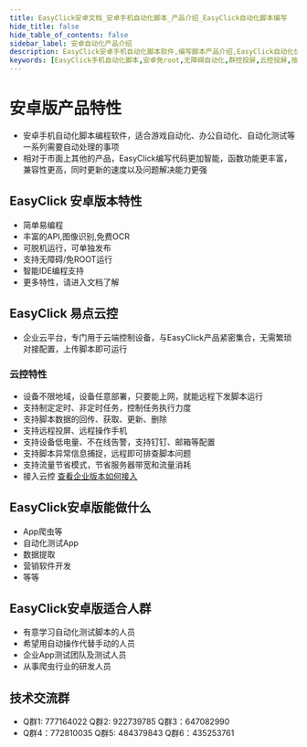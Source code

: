 ```yaml
---
title: EasyClick安卓文档_安卓手机自动化脚本_产品介绍_EasyClick自动化脚本编写
hide_title: false
hide_table_of_contents: false
sidebar_label: 安卓自动化产品介绍
description: EasyClick安卓手机自动化脚本软件,编写脚本产品介绍,EasyClick自动化优势,对比按键精灵、触动精灵、Autojs，EasyClick编写代码更加智能，函数功能更丰富，兼容性更高，同时更新的速度以及问题解决能力更强
keywords: [EasyClick手机自动化脚本,安卓免root,无障碍自动化,群控投屏,云控投屏,按键精灵]
---
```


# 安卓版产品特性
  - 安卓手机自动化脚本编程软件，适合游戏自动化、办公自动化、自动化测试等一系列需要自动处理的事项
  - 相对于市面上其他的产品，EasyClick编写代码更加智能，函数功能更丰富，兼容性更高，同时更新的速度以及问题解决能力更强
## EasyClick 安卓版本特性
 - 简单易编程 
 - 丰富的API,图像识别,免费OCR
 - 可脱机运行，可单独发布
 - 支持无障碍/免ROOT运行
 - 智能IDE编程支持
 - 更多特性，请进入文档了解

## EasyClick 易点云控
  - 企业云平台，专门用于云端控制设备，与EasyClick产品紧密集合，无需繁琐对接配置，上传脚本即可运行
### 云控特性
  - 设备不限地域，设备任意部署，只要能上网，就能远程下发脚本运行
  - 支持制定定时、非定时任务，控制任务执行力度
  - 支持脚本数据的回传、获取、更新、删除
  - 支持远程投屏、远程操作手机
  - 支持设备低电量、不在线告警，支持钉钉、邮箱等配置
  - 支持脚本异常信息捕捉，远程即可排查脚本问题
  - 支持流量节省模式，节省服务器带宽和流量消耗
  - 接入云控 [查看企业版本如何接入](zh-cn/ecloud2/intro)

## EasyClick安卓版能做什么
  - App爬虫等
  - 自动化测试App
  - 数据提取
  - 营销软件开发
  - 等等

## EasyClick安卓版适合人群
  - 有意学习自动化测试脚本的人员
  - 希望用自动操作代替手动的人员
  - 企业App测试团队及测试人员
  - 从事爬虫行业的研发人员


## 技术交流群
  - Q群1: 777164022 Q群2: 922739785 Q群3：647082990
  - Q群4：772810035  Q群5: 484379843 Q群6：435253761
    
